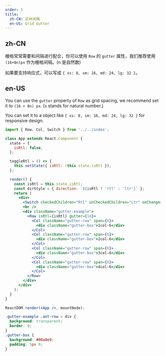 ```yaml
---
order: 1
title:
  zh-CN: 区块间隔
  en-US: Grid Gutter
---
```


## zh-CN

栅格常常需要和间隔进行配合，你可以使用 `Row` 的 `gutter` 属性，我们推荐使用 `(16+8n)px` 作为栅格间隔。(n 是自然数)

如果要支持响应式，可以写成 `{ xs: 8, sm: 16, md: 24, lg: 32 }`。

## en-US

You can use the `gutter` property of `Row` as grid spacing, we recommend set it to `(16 + 8n) px`. (`n` stands for natural number.)

You can set it to a object like `{ xs: 8, sm: 16, md: 24, lg: 32 }` for responsive design.

```jsx
import { Row, Col, Switch } from '../../index';

class App extends React.Component {
  state = {
    isRtl: false,
  };

  toggleRtl = () => {
    this.setState({ isRtl: !this.state.isRtl });
  };

  render() {
    const isRtl = this.state.isRtl;
    const dirStyle = { direction: `${isRtl ? 'rtl' : 'ltr'}` };
    return (
      <div>
        <Switch checkedChildren="Rtl" unCheckedChildren="Ltr" onChange={this.toggleRtl} />
        <br />
        <div className="gutter-example">
          <Row isRtl={isRtl} gutter={16}>
            <Col className="gutter-row" span={6}>
              <div className="gutter-box">1col-6</div>
            </Col>
            <Col className="gutter-row" span={6}>
              <div className="gutter-box">2col-6</div>
            </Col>
            <Col className="gutter-row" span={6}>
              <div className="gutter-box">3col-6</div>
            </Col>
            <Col className="gutter-row" span={6}>
              <div className="gutter-box">4col-6</div>
            </Col>
          </Row>
        </div>
      </div>
    );
  }
}

ReactDOM.render(<App />, mountNode);
```

```css
.gutter-example .ant-row > div {
  background: transparent;
  border: 0;
}
.gutter-box {
  background: #00a0e9;
  padding: 5px 0;
}
```
